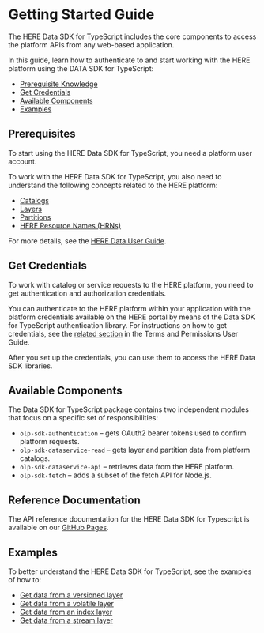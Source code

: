# Getting Started Guide

The HERE Data SDK for TypeScript includes the core components to access the platform APIs from any web-based application.

In this guide, learn how to authenticate to and start working with the HERE platform using the DATA SDK for TypeScript:

- [Prerequisite Knowledge](#prerequisite)
- [Get Credentials](#credentials)
- [Available Components](#components)
- [Examples](#examples)

## <a name="prerequisite"></a>Prerequisites

To start using the HERE Data SDK for TypeScript, you need a platform user account.

To work with the HERE Data SDK for TypeScript, you also need to understand the following concepts related to the HERE platform:

- [Catalogs](https://developer.here.com/olp/documentation/data-user-guide/portal/layers/catalogs.html)
- [Layers](https://developer.here.com/olp/documentation/data-user-guide/portal/layers/layers.html)
- [Partitions](https://developer.here.com/olp/documentation/data-user-guide/portal/layers/partitions.html)
- [HERE Resource Names (HRNs)](https://developer.here.com/olp/documentation/data-user-guide/shared_content/topics/olp/concepts/hrn.html)

For more details, see the [HERE Data User Guide](https://developer.here.com/olp/documentation/data-user-guide/index.html).

## <a name="credentials"></a> Get Credentials

To work with catalog or service requests to the HERE platform, you need to get authentication and authorization credentials.

You can authenticate to the HERE platform within your application with the platform credentials available on the HERE portal by means of the Data SDK for TypeScript authentication library. For instructions on how to get credentials, see the [related section](https://developer.here.com/olp/documentation/access-control/user-guide/topics/get-credentials.html) in the Terms and Permissions User Guide.

After you set up the credentials, you can use them to access the HERE Data SDK libraries.

## <a name="components"></a> Available Components

The Data SDK for TypeScript package contains two independent modules that focus on a specific set of responsibilities:

- `olp-sdk-authentication` &ndash; gets OAuth2 bearer tokens used to confirm platform requests.
- `olp-sdk-dataservice-read` &ndash; gets layer and partition data from platform catalogs.
- `olp-sdk-dataservice-api` &ndash; retrieves data from the HERE platform.
- `olp-sdk-fetch` &ndash; adds a subset of the fetch API for Node.js.

## Reference Documentation

The API reference documentation for the HERE Data SDK for Typescript is available on our [GitHub Pages](https://heremaps.github.io/here-data-sdk-typescript/).

## <a name="examples"></a> Examples

To better understand the HERE Data SDK for TypeScript, see the examples of how to:

- [Get data from a versioned layer](https://github.com/heremaps/here-data-sdk-typescript/blob/master/docs/examples/nodejs-read-versioned-layer.md)
- [Get data from a volatile layer](https://github.com/heremaps/here-data-sdk-typescript/blob/master/docs/examples/nodejs-read-volatile-layer.md)
- [Get data from an index layer](https://github.com/heremaps/here-data-sdk-typescript/blob/master/docs/examples/nodejs-read-index-layer.md)
- [Get data from a stream layer](https://github.com/heremaps/here-data-sdk-typescript/blob/master/docs/examples/nodejs-read-stream-layer.md)
